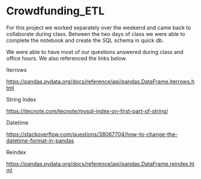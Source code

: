 # Crowdfunding_ETL

For this project we worked separately over the weekend and came back to collaborate during class. Between the two days of class we were able to complete the notebook and create the SQL schema in quick db.

We were able to have most of our questions answered during class and office hours. We also referenced the links below.

Iterrows

https://pandas.pydata.org/docs/reference/api/pandas.DataFrame.iterrows.html

String Index

https://itecnote.com/tecnote/mysql-index-on-first-part-of-string/

Datetime

https://stackoverflow.com/questions/38067704/how-to-change-the-datetime-format-in-pandas

Reindex

https://pandas.pydata.org/docs/reference/api/pandas.DataFrame.reindex.html
